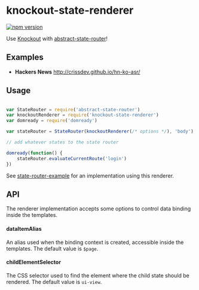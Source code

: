 # knockout-state-renderer

[![npm version](https://badge.fury.io/js/knockout-state-renderer.svg)](http://badge.fury.io/js/knockout-state-renderer)


Use [Knockout](http://github.com/knockout/knockout/) with [abstract-state-router](https://github.com/TehShrike/abstract-state-router)!


## Examples 

- **Hackers News** http://crissdev.github.io/hn-ko-asr/

## Usage

```js

var StateRouter = require('abstract-state-router')
var knockoutRenderer = require('knockout-state-renderer')
var domready = require('domready')

var stateRouter = StateRouter(knockoutRenderer(/* options */), 'body')

// add whatever states to the state router

domready(function() {
    stateRouter.evaluateCurrentRoute('login')
})
```

See [state-router-example](https://github.com/crissdev/state-router-example) for an implementation using
this renderer.


## API

The renderer implementation accepts some options to control data binding inside the templates.


#### dataItemAlias

An alias used when the binding context is created, accessible inside the templates. The default value 
is `$page`.

#### childElementSelector

The CSS selector used to find the element where the child state should be rendered. The default value
is `ui-view`.
